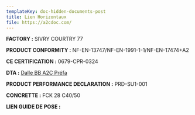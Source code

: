 ```yaml
---
templateKey: doc-hidden-documents-post
title: Lien Horizontaux
file: https://a2cdoc.com/
---
```

**FACTORY :** SIVRY COURTRY 77

**P﻿RODUCT CONFORMITY :** NF-EN-13747/NF-EN-1991-1-1/NF-EN-17474+A2

**C﻿E CERTIFICATION :** 0679-CPR-0324

**D﻿TA :** [Dalle BB A2C Préfa](https://a2cdoc.com/produit/document-technique-dapplication-dalle-bb/)[](https://a2cdoc.com/produit/doc-a/)

**P﻿RODUCT PERFORMANCE DECLARATION :** PRD-SU1-001

**C﻿ONCRETTE :** FCK 28 C40/50

**L﻿IEN GUIDE DE POSE :**